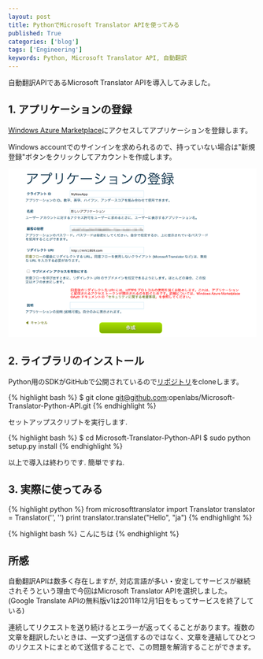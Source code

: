 ```yaml
---
layout: post
title: PythonでMicrosoft Translator APIを使ってみる
published: True
categories: ['blog']
tags: ['Engineering']
keywords: Python, Microsoft Translator API, 自動翻訳
---
```


自動翻訳APIであるMicrosoft Translator APIを導入してみました。

## 1. アプリケーションの登録

[Windows Azure Marketplace](https://datamarket.azure.com/developer/applications/)にアクセスしてアプリケーションを登録します。

Windows accountでのサインインを求められるので、持っていない場合は"新規登録"ボタンをクリックしてアカウントを作成します。

<img src="/assets/img/blog_microsoft_translator01.png" class="image-on-frame">

## 2. ライブラリのインストール

Python用のSDKがGitHubで公開されているので[リポジトリ](https://github.com/openlabs/Microsoft-Translator-Python-API)をcloneします。

{% highlight bash %}
$ git clone git@github.com:openlabs/Microsoft-Translator-Python-API.git
{% endhighlight %}

セットアップスクリプトを実行します.

{% highlight bash %}
$ cd Microsoft-Translator-Python-API
$ sudo python setup.py install
{% endhighlight %}

以上で導入は終わりです. 簡単ですね.

## 3. 実際に使ってみる

{% highlight python %}
from microsofttranslator import Translator
translator = Translator('<Your Client ID>', '<Your Client Secret>')
print translator.translate("Hello", "ja")
{% endhighlight %}

{% highlight bash %}
こんにちは
{% endhighlight %}

## 所感

自動翻訳APIは数多く存在しますが, 対応言語が多い・安定してサービスが継続されそうという理由で今回はMicrosoft Translator APIを選択しました。
(Google Translate APIの無料版v1は2011年12月1日をもってサービスを終了している)

連続してリクエストを送り続けるとエラーが返ってくることがあります。複数の文章を翻訳したいときは、一文ずつ送信するのではなく、文章を連結してひとつのリクエストにまとめて送信することで、この問題を解消することができます。
